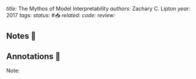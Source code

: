 *title:* The Mythos of Model Interpretability
*authors:* Zachary C. Lipton
*year:* 2017
*tags:* 
*status:* #📥
*related:*
*code:*
*review:*

## Notes 📍

## Annotations 📖
Note: 